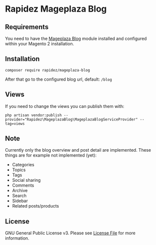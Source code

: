 # Rapidez Mageplaza Blog

## Requirements

You need to have the [Mageplaza Blog](https://www.mageplaza.com/magento-2-better-blog/) module installed and configured within your Magento 2 installation.

## Installation

```
composer require rapidez/mageplaza-blog
```

After that go to the configured blog url, default: `/blog`

## Views

If you need to change the views you can publish them with:
```
php artisan vendor:publish --provider="Rapidez\MageplazaBlog\MageplazaBlogServiceProvider" --tag=views
```

## Note

Currently only the blog overview and post detail are implemented. These things are for example not implemented (yet):
- Categories
- Topics
- Tags
- Social sharing
- Comments
- Archive
- Search
- Sidebar
- Related posts/products

## License

GNU General Public License v3. Please see [License File](LICENSE) for more information.
